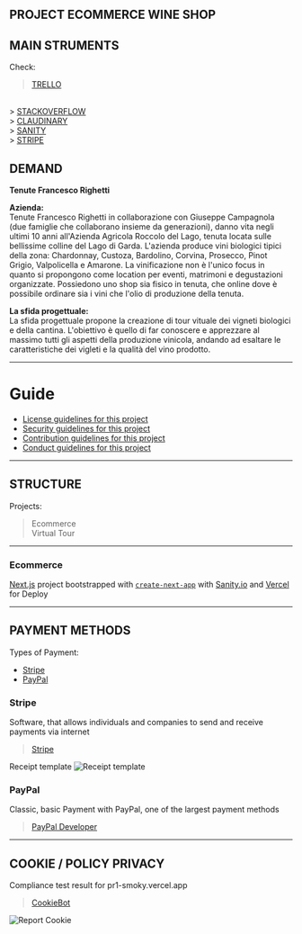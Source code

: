 ## PROJECT ECOMMERCE WINE SHOP

## MAIN STRUMENTS

Check:

> <a href="https://trello.com/roccolodellago/home">TRELLO</a>
<br />
> <a href="https://stackoverflow.com/c/roccolo-del-lago">STACKOVERFLOW</a>
<br />
> <a href="https://cloudinary.com/console/c-c242171c7ae8312eee9e57ab68f449/media_library/folders/c09f610ad7892531aad5f842988800494c">CLAUDINARY</a>
<br />
> <a href="https://www.sanity.io/">SANITY</a>
<br />
> <a href="https://stripe.com/it">STRIPE</a>
 

## DEMAND

**Tenute Francesco Righetti**

**Azienda:**
<br />
Tenute Francesco Righetti in collaborazione con Giuseppe
Campagnola (due famiglie che collaborano insieme da
generazioni), danno vita negli ultimi 10 anni all'Azienda Agricola
Roccolo del Lago, tenuta locata sulle bellissime colline del Lago
di Garda.
L'azienda produce vini biologici tipici della zona: Chardonnay,
Custoza, Bardolino, Corvina, Prosecco, Pinot Grigio, Valpolicella e
Amarone.
La vinificazione non è l'unico focus in quanto si propongono
come location per eventi, matrimoni e degustazioni organizzate.
Possiedono uno shop sia fisico in tenuta, che online dove è
possibile ordinare sia i vini che l'olio di produzione della tenuta.

**La sfida progettuale:**
<br />
La sfida progettuale propone la creazione di tour vituale dei vigneti biologici e della cantina.
L'obiettivo è quello di far conoscere e apprezzare al massimo tutti gli aspetti della
produzione vinicola, andando ad esaltare le caratteristiche dei vigleti e la qualità del vino
prodotto.

----------------------------------------------------------------

# Guide
* [License guidelines for this project](LICENSE)
* [Security guidelines for this project](docs/SECURITY.md)
* [Contribution guidelines for this project](docs/CONTRIBUTING.md)
* [Conduct guidelines for this project](docs/CODE_OF_CONDUCT.md)

----------------------------------------------------------------

## STRUCTURE
Projects:
> Ecommerce
> </br>
> Virtual Tour

----------------------------------------------------------------

### Ecommerce

[Next.js](https://nextjs.org/) project bootstrapped with [`create-next-app`](https://github.com/vercel/next.js/tree/canary/packages/create-next-app)
with [Sanity.io](https://sanity.io) and [Vercel](https://vercel.com/) for Deploy

----------------------------------------------------------------

## PAYMENT METHODS

Types of Payment:
- [Stripe](#stripe)
- [PayPal](#paypal)

### Stripe

Software, that allows individuals and companies to send and receive payments via internet
> <a href="https://stripe.com/it">Stripe</a>

Receipt template
![Receipt template](https://github.com/filippoerbisti/pr1/blob/master/docs/readme/assets/model-receive.PNG?raw=true)

### PayPal

Classic, basic Payment with PayPal, one of the largest payment methods
> <a href="https://developer.paypal.com/home">PayPal Developer</a>

----------------------------------------------------------------

## COOKIE / POLICY PRIVACY

Compliance test result for pr1-smoky.vercel.app
> <a href="https://www.cookiebot.com/it/">CookieBot</a>

![Report Cookie](https://github.com/filippoerbisti/pr1/blob/master/docs/readme/assets/report-cookie-website.jpg?raw=true)
